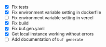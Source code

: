 - [x] Fix tests
- [x] Fix environment variable setting in dockerfile
- [ ] Fix environment variable setting in vercel
- [x] Fix build
- [x] Fix buf.gen.yaml
- [x] Get local instance working without errors
- [ ] Add documentation of `buf generate`
